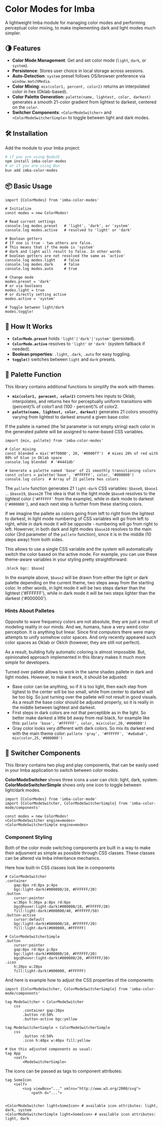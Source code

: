 
# Color Modes for Imba

A lightweight Imba module for managing color modes and performing perceptual color mixing, to make implementing dark and light modes much simpler.

## 🌗 Features

* **Color Mode Management**: Get and set color mode (`light`, `dark`, or `system`).
* **Persistence**: Stores user choice in local storage across sessions.
* **Auto-Detection**: `system` preset follows OS/browser preference via `window.matchMedia`.
* **Color Mixing**: `mix(color1, percent, color2)` returns an interpolated color in hex (Oklab-based).
* **Color Palette Generation**: `palette(name, lightest, color, darkest)` generates a smooth 21-color gradient from lightest to darkest, centered on the `color`.
* **Switcher Components**: `<ColorModeSwitcher>` and `<ColorModeSwitcherSimple>` to toggle between light and dark modes.

## 🛠 Installation

Add the module to your Imba project:

```bash
# if you are using NodeJS
npm install imba-color-modes 
# or if you are using Bun
bun add imba-color-modes
```

## 📦 Basic Usage

```imba
import {ColorModes} from 'imba-color-modes'

# Initialize
const modes = new ColorModes!

# Read current settings
console.log modes.preset   # 'light', 'dark', or 'system'
console.log modes.active   # resolved to 'light' or 'dark'

# Boolean getters
# If one is true - two others are false.
# This means that if the mode is 'system'
# dark and light will result to false. In other words
# boolean getters are not resolved the same as 'active'
console.log modes.light    # false
console.log modes.dark     # false
console.log modes.auto     # true

# Change mode
modes.preset = 'dark'
# or via booleans
modes.light = true
# or directly setting active
modes.active = 'system'

# Toggle between light/dark
modes.toggle!
```

## 🧠 How It Works

* **`ColorMode.preset`** holds `'light'|'dark'|'system'` (persisted).
* **`ColorMode.active`** resolves to `'light'` or `'dark'` (system fallback if needed).
* **Boolean properties**: `.light`, `.dark`, `.auto` for easy toggling.
* **`toggle()`** switches between `light` and `dark` presets.

## 🎨 Palette Function

This library contains additional functions to simplify the work with themes:
* **`mix(color1, parecent, color2)`** converts hex inputs to Oklab, interpolates, and returns hex for perceptually uniform transitions with (percent)% of color1 and (100 - percent)% of color2.
* **`palette(name, lightest, color, darkest)`** generates 21 colors smoothly varying from lightest to darkest around a given base color.

If the pallete is named (the 1st parameter is not empty string) each color in the generated pallete will be assigned to name-based CSS variables. 

```imba
import {mix, pallete} from 'imba-color-modes'

# Color mixing
const blended = mix('#ff0000', 20, '#0000ff')  # mixes 20% of red with 80% of blue in Oklab space
console.log blended  # '#4441db'

# Generate a palette named 'base' of 21 smoothly transitioning colors
const colors = palette('base', '#FFFFFF', color, '#000000')
console.log colors  # Array of 21 pallete hex colors
```

The `pallete` function generates 21 `light-dark` CSS variables: `$base0`, `$base1` ...  `$base19`, `$base20`
The idea is that in the light mode `$base0` resolves to the lightest color (`'#FFFFFF'` from the example), while in dark mode to darkest (`'#000000'`), and each next step is further from these starting colors. 

If we imagine the pallete as colors going from left to right from the lightest to darkest, in light mode numbering of CSS variables will go from left to right, while in dark mode it will be opposite - numbering will go from right to left. Howerver, in both dark and light modes `$base10` resolves to the main color (3rd parameter of the `pallete` function), since it is in the middle (10 steps away) from both sides.

This allows to use a single CSS variable and the system will automatically switch the color based on the active mode. For example, you can use these theme-aware variables in your styling pretty straightforward:

```imba
.block bgc: $base2
```

In the example above, `$base2` will be drawn from either the light or dark palette depending on the current theme, two steps away from the starting color. In other words, in light mode it will be two steps darker than the lightest ('#FFFFFF'), while in dark mode it will be two steps lighter than the darkest ('#000000').

### Hints About Palletes

Opposite to wave frequency colors are not absolute, they are just a result of modeling reality in our minds. And we, humans, have a very weird color perception. It is anything but linear. Since first computers there were many attempts to unify somehow color spaces. And only recently appeared such color spaces as Oklab or Oklch (however, they are still not perfect).

As a result, building fully automatic coloring is almost impossible. But, opinionated approach implemented in this library makes it much more simple for developers.

Turned over pallete allows to work in the same shades pallete in dark and light modes. However, to make it work, it should be adjusted: 
* Base color can be anything, so if it is too light, then each step from lighest to the center will be too small, while from center to darkest will be too big. So just turning over the pallete will not result in good visuals. As a result the base color should be adjusted properly, so it is really in the middle between laghtest and darkest.
* First steps in dark colors are not that perceptible as in the light. So better make darkest a little bit away from real black, for example like this: `pallete 'base', '#FFFFFF', color, mix(color,20,'#000000')`
* Gray color looks very different with dark colors. So mix its darkest end with the main theme color: `pallete 'gray', '#FFFFFF', '#a8a8a8', mix(color,25,'#000000')`


## 🔄 Switcher Components

This library contains two plug and play components, that can be easily used in your Imba application to switch between color modes. 

**ColorModeSwitcher** shows three icons a user can click: light, dark, system. 
**ColorModeSwitcherSimple** shows only one icon to toggle between light/dark modes.

```imba
import {ColorModes} from 'imba-color-mode'
import {ColorModeSwitcher, ColorModeSwitcherSimple} from 'imba-color-mode/components'

const modes = new ColorModes!
<ColorModeSwitcher engine=modes>
<ColorModeSwitcherSimple engine=modes>
```

### Component Styling

Both of the color mode switching components are built in a way to make their adjusment as simple as possible through CSS classes. These classes can be altered via Imba inheritance mechanics.

Here how built-in CSS classes look like in components
```imba
# ColorModeSwitcher
.container 
	gap:8px rd:8px p:4px 
	bgc:light-dark(#000000/10, #FFFFFF/20)
.button 
	cursor:pointer 
	w:36px h:36px p:8px rd:6px
	bgc@hover:light-dark(#000000/10, #FFFFFF/20) 
	fill:light-dark(#000000/40, #FFFFFF/50)
.button-active 
	cursor:default 
	bgc:light-dark(#000000/10, #FFFFFF/20) 
	fill:light-dark(#000000, #FFFFFF)
	
# ColorModeSwitcherSimple
.button 
	cursor:pointer
	gap:8px rd:8px p:8px 
	bgc:light-dark(#000000/10, #FFFFFF/20) 
	bgc@hover:light-dark(#000000/20, #FFFFFF/30)
.icon 
	h:20px w:20px 
	fill:light-dark(#000000, #FFFFFF)
```

And here is example how to adjust the CSS properties of the components:
```imba
import {ColorModeSwitcher, ColorModeSwitcherSimple} from 'imba-color-mode/components'

tag ModeSwitcher < ColorModeSwitcher
	css
		.container gap:20px
		.button rd:50%
		.button-active bgc:yellow

tag ModeSwitcherSimple < ColorModeSwitcherSimple
	css
		.button rd:50%
		.icon h:40px w:40px fill:yellow

# Use this adjusted components as usual:
tag App
	<self>
		<ModeSwitcherSimple>

```
The icons can be passed as tags to component attributes:

```imba
tag SomeIcon
	<self>
		<svg viewBox="..." xmlns="http://www.w3.org/2000/svg">
			<path d="...">


<ColorModeSwitcher light=SomeIcon> # available icon attributes: light, dark, system
<ColorModeSwitcherSimple light=SomeIcon> # available icon attributes: light, dark
```